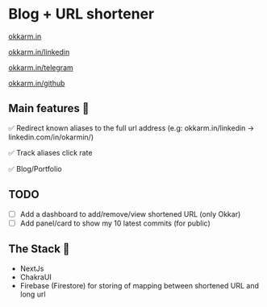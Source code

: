 # Blog + URL shortener

[okkarm.in](https://okkarm.in)

[okkarm.in/linkedin](https://okkarm.in/linkedin)

[okkarm.in/telegram](https://okkarm.in/telegram)

[okkarm.in/github](https://okkarm.in/github)

## Main features 🚀

✅ Redirect known aliases to the full url address (e.g: okkarm.in/linkedin -> linkedin.com/in/okarmin/)

✅ Track aliases click rate

✅ Blog/Portfolio

## TODO

- [ ] Add a dashboard to add/remove/view shortened URL (only Okkar)
- [ ] Add panel/card to show my 10 latest commits (for public)

## The Stack 🥞

- NextJs
- ChakraUI
- Firebase (Firestore) for storing of mapping between shortened URL and long url
